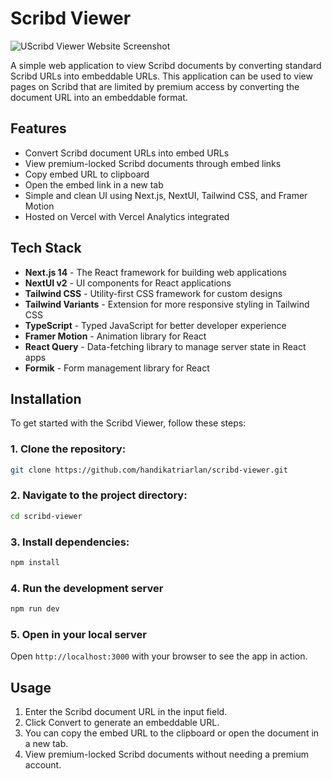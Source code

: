 # Scribd Viewer

![UScribd Viewer Website Screenshot](https://ucarecdn.com/af669e93-434f-4b99-9890-00501a3063ae/scribdviewer.png)

A simple web application to view Scribd documents by converting standard Scribd URLs into embeddable URLs. This application can be used to view pages on Scribd that are limited by premium access by converting the document URL into an embeddable format.

## Features

- Convert Scribd document URLs into embed URLs
- View premium-locked Scribd documents through embed links
- Copy embed URL to clipboard
- Open the embed link in a new tab
- Simple and clean UI using Next.js, NextUI, Tailwind CSS, and Framer Motion
- Hosted on Vercel with Vercel Analytics integrated

## Tech Stack

- **Next.js 14** - The React framework for building web applications
- **NextUI v2** - UI components for React applications
- **Tailwind CSS** - Utility-first CSS framework for custom designs
- **Tailwind Variants** - Extension for more responsive styling in Tailwind CSS
- **TypeScript** - Typed JavaScript for better developer experience
- **Framer Motion** - Animation library for React
- **React Query** - Data-fetching library to manage server state in React apps
- **Formik** - Form management library for React

## Installation

To get started with the Scribd Viewer, follow these steps:

### 1. Clone the repository:
```bash
git clone https://github.com/handikatriarlan/scribd-viewer.git
```

### 2. Navigate to the project directory:
```bash
cd scribd-viewer
```

### 3. Install dependencies:
```bash
npm install
```

### 4. Run the development server
```bash
npm run dev
```

### 5. Open in your local server
Open `http://localhost:3000` with your browser to see the app in action.

## Usage
1. Enter the Scribd document URL in the input field.
2. Click Convert to generate an embeddable URL.
3. You can copy the embed URL to the clipboard or open the document in a new tab.
4. View premium-locked Scribd documents without needing a premium account.
